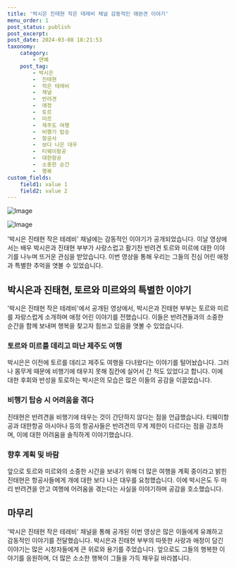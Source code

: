 ```yaml
---
title: '박시은 진태현 작은 테레비 채널 감동적인 애완견 이야기'
menu_order: 1
post_status: publish
post_excerpt: 
post_date: 2024-03-08 18:21:53
taxonomy:
    category:
        - 연예
    post_tag:
        - 박시은
        -  진태현
        -  작은 테레비
        -  채널
        -  반려견
        -  애정
        -  토르
        -  미르
        -  제주도 여행
        -  비행기 탑승
        -  항공사
        -  보다 나은 대우
        -  티웨이항공
        -  대한항공
        -  소중한 순간
        -  행복
custom_fields:
    field1: value 1
    field2: value 2
---
```


![Image](https://mimgnews.pstatic.net/image/609/2024/03/08/202403081038020310_1_20240308113009050.jpg?type=w540)

![Image](https://ssl.pstatic.net/mimgnews/image/609/2024/03/08/202403081038020310_2_20240308113009054.jpg?type=w540)

'박시은 진태현 작은 테레비' 채널에는 감동적인 이야기가 공개되었습니다. 이날 영상에서는 배우 박시은과 진태현 부부가 사랑스럽고 활기찬 반려견 토르와 미르에 대한 이야기를 나누며 뜨거운 관심을 받았습니다. 이번 영상을 통해 우리는 그들의 진심 어린 애정과 특별한 추억을 엿볼 수 있었습니다.
## 박시은과 진태현, 토르와 미르와의 특별한 이야기
'박시은 진태현 작은 테레비'에서 공개된 영상에서, 박시은과 진태현 부부는 토르와 미르를 자랑스럽게 소개하며 애정 어린 이야기를 전했습니다. 이들은 반려견들과의 소중한 순간을 함께 보내며 행복을 찾고자 힘쓰고 있음을 엿볼 수 있었습니다.
### 토르와 미르를 데리고 떠난 제주도 여행
박시은은 이전에 토르를 데리고 제주도 여행을 다녀왔다는 이야기를 털어놨습니다. 그러나 몸무게 때문에 비행기에 태우지 못해 짐칸에 실어서 간 적도 있었다고 합니다. 이에 대한 후회와 반성을 토로하는 박시은의 모습은 많은 이들의 공감을 이끌었습니다.
### 비행기 탑승 시 어려움을 겪다
진태현은 반려견을 비행기에 태우는 것이 간단하지 않다는 점을 언급했습니다. 티웨이항공과 대한항공 아시아나 등의 항공사들은 반려견의 무게 제한이 다르다는 점을 강조하며, 이에 대한 어려움을 솔직하게 이야기했습니다. 
### 향후 계획 및 바람
앞으로 토르와 미르와의 소중한 시간을 보내기 위해 더 많은 여행을 계획 중이라고 밝힌 진태현은 항공사들에게 개에 대한 보다 나은 대우를 요청했습니다. 이에 박시은도 두 마리 반려견을 안고 여행에 어려움을 겪는다는 사실을 이야기하며 공감을 호소했습니다.
## 마무리
'박시은 진태현 작은 테레비' 채널을 통해 공개된 이번 영상은 많은 이들에게 유쾌하고 감동적인 이야기를 전달했습니다. 박시은과 진태현 부부의 따뜻한 사랑과 애정이 담긴 이야기는 많은 시청자들에게 큰 위로와 용기를 주었습니다. 앞으로도 그들의 행복한 이야기를 응원하며, 더 많은 소소한 행복이 그들을 가득 채우길 바라봅니다.
